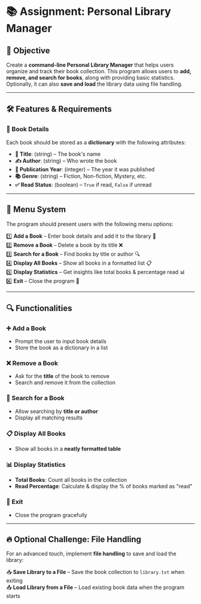 # 📚 Assignment: Personal Library Manager  

## 🎯 Objective  
Create a **command-line Personal Library Manager** that helps users organize and track their book collection. This program allows users to **add, remove, and search for books**, along with providing basic statistics. Optionally, it can also **save and load** the library data using file handling.  

---

## 🛠️ Features & Requirements  

### 📖 Book Details  
Each book should be stored as a **dictionary** with the following attributes:  

- **📌 Title**: (string) – The book's name  
- **✍️ Author**: (string) – Who wrote the book  
- **📅 Publication Year**: (integer) – The year it was published  
- **📚 Genre**: (string) – Fiction, Non-fiction, Mystery, etc.  
- **✅ Read Status**: (boolean) – `True` if read, `False` if unread  

---

## 📜 Menu System  
The program should present users with the following menu options:  

1️⃣ **Add a Book** – Enter book details and add it to the library 📖  
2️⃣ **Remove a Book** – Delete a book by its title ❌  
3️⃣ **Search for a Book** – Find books by title or author 🔍  
4️⃣ **Display All Books** – Show all books in a formatted list 📋  
5️⃣ **Display Statistics** – Get insights like total books & percentage read 📊  
6️⃣ **Exit** – Close the program 🚪  

---

## 🔍 Functionalities  

### ➕ Add a Book  
- Prompt the user to input book details  
- Store the book as a dictionary in a list  

### ❌ Remove a Book  
- Ask for the **title** of the book to remove  
- Search and remove it from the collection  

### 🔎 Search for a Book  
- Allow searching by **title or author**  
- Display all matching results  

### 📋 Display All Books  
- Show all books in a **neatly formatted table**  

### 📊 Display Statistics  
- **Total Books**: Count all books in the collection  
- **Read Percentage**: Calculate & display the % of books marked as "read"  

### 🚪 Exit  
- Close the program gracefully  

---

## 🔥 **Optional Challenge: File Handling**  
For an advanced touch, implement **file handling** to save and load the library:  

📥 **Save Library to a File** – Save the book collection to `library.txt` when exiting  
📤 **Load Library from a File** – Load existing book data when the program starts  
